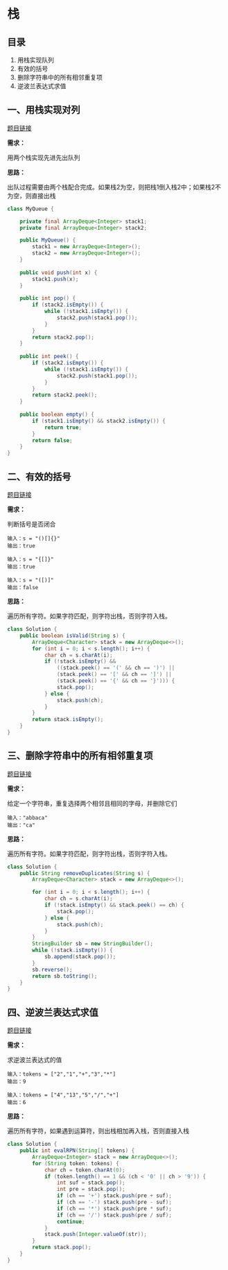 # 栈

## 目录

1. 用栈实现队列
1. 有效的括号
1. 删除字符串中的所有相邻重复项
1. 逆波兰表达式求值



## 一、用栈实现对列

[题目链接](https://leetcode-cn.com/problems/implement-queue-using-stacks/)

**需求：**

用两个栈实现先进先出队列

**思路：**

出队过程需要由两个栈配合完成。如果栈2为空，则把栈1倒入栈2中；如果栈2不为空，则直接出栈

```java
class MyQueue {

    private final ArrayDeque<Integer> stack1;
    private final ArrayDeque<Integer> stack2;

    public MyQueue() {
        stack1 = new ArrayDeque<Integer>();
        stack2 = new ArrayDeque<Integer>();
    }
    
    public void push(int x) {
        stack1.push(x);
    }
    
    public int pop() {
        if (stack2.isEmpty()) {
            while (!stack1.isEmpty()) {
                stack2.push(stack1.pop());
            }
        }
        return stack2.pop();
    }
    
    public int peek() {
        if (stack2.isEmpty()) {
            while (!stack1.isEmpty()) {
                stack2.push(stack1.pop());
            }
        }
        return stack2.peek();
    }
    
    public boolean empty() {
        if (stack1.isEmpty() && stack2.isEmpty()) {
            return true;
        }
        return false;
    }
}
```



## 二、有效的括号

[题目链接](https://leetcode-cn.com/problems/valid-parentheses/)

**需求：**

判断括号是否闭合

```
输入：s = "()[]{}"
输出：true

输入：s = "{[]}"
输出：true

输入：s = "([)]"
输出：false
```



**思路：**

遍历所有字符。如果字符匹配，则字符出栈，否则字符入栈。

```java
class Solution {
    public boolean isValid(String s) {
        ArrayDeque<Character> stack = new ArrayDeque<>();
        for (int i = 0; i < s.length(); i++) {
            char ch = s.charAt(i);
            if (!stack.isEmpty() && 
                ((stack.peek() == '(' && ch == ')') ||
                (stack.peek() == '[' && ch == ']') ||
                (stack.peek() == '{' && ch == '}'))) {
                stack.pop();
            } else {
                stack.push(ch);
            }
        }
        return stack.isEmpty();
    }
}
```



## 三、删除字符串中的所有相邻重复项

[题目链接](https://leetcode-cn.com/problems/remove-all-adjacent-duplicates-in-string/)

**需求：**

给定一个字符串，重复选择两个相邻且相同的字母，并删除它们

```
输入："abbaca"
输出："ca"
```



**思路：**

遍历所有字符。如果字符匹配，则字符出栈，否则字符入栈。

```java
class Solution {
    public String removeDuplicates(String s) {
        ArrayDeque<Character> stack = new ArrayDeque<>();

        for (int i = 0; i < s.length(); i++) {
            char ch = s.charAt(i);
            if (!stack.isEmpty() && stack.peek() == ch) {
                stack.pop();
            } else {
                stack.push(ch);
            }
        }
        StringBuilder sb = new StringBuilder();
        while (!stack.isEmpty()) {
            sb.append(stack.pop());
        }
        sb.reverse();
        return sb.toString();
    }
}
```



## 四、逆波兰表达式求值

[题目链接](https://leetcode-cn.com/problems/evaluate-reverse-polish-notation/)

**需求：**

求逆波兰表达式的值

```
输入：tokens = ["2","1","+","3","*"]
输出：9

输入：tokens = ["4","13","5","/","+"]
输出：6
```



**思路：**

遍历所有字符，如果遇到运算符，则出栈相加再入栈，否则直接入栈

```java
class Solution {
    public int evalRPN(String[] tokens) {
        ArrayDeque<Integer> stack = new ArrayDeque<>();
        for (String token: tokens) {
            char ch = token.charAt(0);
            if (token.length() == 1 && (ch < '0' || ch > '9')) {
                int suf = stack.pop();
                int pre = stack.pop();
                if (ch == '+') stack.push(pre + suf);
                if (ch == '-') stack.push(pre - suf);
                if (ch == '*') stack.push(pre * suf);
                if (ch == '/') stack.push(pre / suf);
                continue;
            }
            stack.push(Integer.valueOf(str));
        }
        return stack.pop();
    }
}
```

